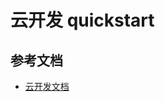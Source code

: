 # 云开发 quickstart



## 参考文档

- [云开发文档](https://developers.weixin.qq.com/miniprogram/dev/wxcloud/basis/getting-started.html)

